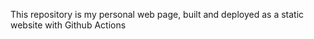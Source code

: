 This repository is my personal web page, built and deployed as a static website with Github Actions
